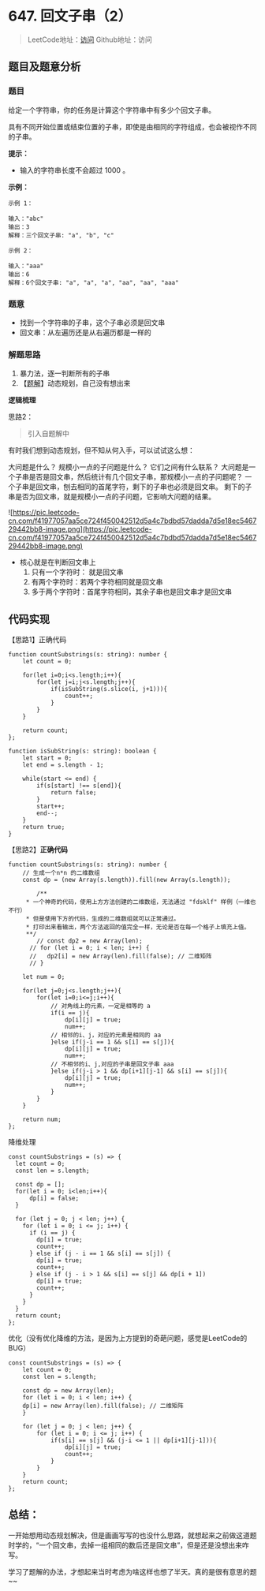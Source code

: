 # 647. 回文子串（2）

> LeetCode地址：[访问](https://leetcode-cn.com/problems/palindromic-substrings/) 
Github地址：访问

## 题目及题意分析

### 题目

给定一个字符串，你的任务是计算这个字符串中有多少个回文子串。

具有不同开始位置或结束位置的子串，即使是由相同的字符组成，也会被视作不同的子串。

**提示：**

- 输入的字符串长度不会超过 1000 。

**示例：**

```
示例 1：

输入："abc"
输出：3
解释：三个回文子串: "a", "b", "c"

示例 2：

输入："aaa"
输出：6
解释：6个回文子串: "a", "a", "a", "aa", "aa", "aaa"
```

### 题意

- 找到一个字符串的子串，这个子串必须是回文串
- 回文串：从左遍历还是从右遍历都是一样的

### 解题思路

1. 暴力法，逐一判断所有的子串
2. 【[题解](https://leetcode-cn.com/problems/palindromic-substrings/solution/shou-hua-tu-jie-dong-tai-gui-hua-si-lu-by-hyj8/)】动态规划，自己没有想出来

**逻辑梳理**

思路2：

> 引入自题解中

有时我们想到动态规划，但不知从何入手，可以试试这么想：

大问题是什么？
规模小一点的子问题是什么？
它们之间有什么联系？
大问题是一个子串是否是回文串，然后统计有几个回文子串，那规模小一点的子问题呢？
一个子串是回文串，刨去相同的首尾字符，剩下的子串也必须是回文串。
剩下的子串是否为回文串，就是规模小一点的子问题，它影响大问题的结果。

![https://pic.leetcode-cn.com/f41977057aa5ce724f450042512d5a4c7bdbd57dadda7d5e18ec546729442bb8-image.png](https://pic.leetcode-cn.com/f41977057aa5ce724f450042512d5a4c7bdbd57dadda7d5e18ec546729442bb8-image.png)


- 核心就是在判断回文串上
    1. 只有一个字符时： 就是回文串
    2. 有两个字符时：若两个字符相同就是回文串
    3. 多于两个字符时：首尾字符相同，其余子串也是回文串才是回文串

## 代码实现

【思路1】正确代码

```tsx
function countSubstrings(s: string): number {
    let count = 0;

    for(let i=0;i<s.length;i++){
        for(let j=i;j<s.length;j++){
            if(isSubString(s.slice(i, j+1))){
                count++;
            }
        }
    }

    return count;
};

function isSubString(s: string): boolean {
    let start = 0;
    let end = s.length - 1;

    while(start <= end) {
        if(s[start] !== s[end]){
            return false;
        }
        start++;
        end--;
    }
    return true;
}
```

【思路2】**正确代码**

```tsx
function countSubstrings(s: string): number {
    // 生成一个n*n 的二维数组
    const dp = (new Array(s.length)).fill(new Array(s.length));

		/**
     * 一个神奇的代码，使用上方方法创建的二维数组，无法通过 "fdsklf" 样例（一维也不行）
     * 但是使用下方的代码，生成的二维数组就可以正常通过。
     * 打印出来看输出，两个方法返回的值完全一样，无论是否在每一个格子上填充上值。
     **/
		// const dp2 = new Array(len);
	  // for (let i = 0; i < len; i++) {
	  //   dp2[i] = new Array(len).fill(false); // 二维矩阵
	  // }

    let num = 0;

    for(let j=0;j<s.length;j++){
        for(let i=0;i<=j;i++){
            // 对角线上的元素，一定是相等的 a
            if(i == j){
                dp[i][j] = true;
                num++;
            // 相邻的i、j，对应的元素是相同的 aa
            }else if(j-i == 1 && s[i] == s[j]){
                dp[i][j] = true;
                num++;
            // 不相邻的i、j,对应的子串是回文子串 aaa
            }else if(j-i > 1 && dp[i+1][j-1] && s[i] == s[j]){
                dp[i][j] = true;
                num++;
            }
        }
    }

    return num;
};
```

降维处理

```tsx
const countSubstrings = (s) => {
  let count = 0;
  const len = s.length;

  const dp = [];
  for(let i = 0; i<len;i++){
      dp[i] = false;
  }

  for (let j = 0; j < len; j++) {
    for (let i = 0; i <= j; i++) {
      if (i == j) {
        dp[i] = true;
        count++;
      } else if (j - i == 1 && s[i] == s[j]) {
        dp[i] = true;
        count++;
      } else if (j - i > 1 && s[i] == s[j] && dp[i + 1]) 
        dp[i] = true;
        count++;
      }
    }
  }
  return count;
};
```

优化（没有优化降维的方法，是因为上方提到的奇葩问题，感觉是LeetCode的BUG）

```tsx
const countSubstrings = (s) => {
    let count = 0;
    const len = s.length;
		
    const dp = new Array(len);
    for (let i = 0; i < len; i++) {
    dp[i] = new Array(len).fill(false); // 二维矩阵
    }

    for (let j = 0; j < len; j++) {
        for (let i = 0; i <= j; i++) {
            if(s[i] == s[j] && (j-i <= 1 || dp[i+1][j-1])){
                dp[i][j] = true;
                count++;
            }
        }
    }
    return count;
};
```

## 总结：

一开始想用动态规划解决，但是画画写写的也没什么思路，就想起来之前做这道题时学的，“一个回文串，去掉一组相同的数后还是回文串”，但是还是没想出来咋写。

学习了题解的办法，才想起来当时考虑为啥这样也想了半天。真的是很有意思的题~~